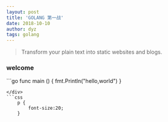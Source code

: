 ```yaml
---
layout: post
title: 'GOLANG 第一战'
date: 2018-10-10
author: dyz
tags: golang
---
```


> Transform your plain text into static websites and blogs.


### welcome 

<div>
```go
    func main () {
        fmt.Println("hello,world")
    }

```
</div>
```css
    p {
        font-size:20;
    }
```